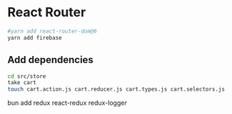 # React Router

```bash
#yarn add react-router-dom@6
yarn add firebase
```
## Add dependencies

```bash
cd src/store
take cart
touch cart.action.js cart.reducer.js cart.types.js cart.selectors.js
```



bun add redux react-redux redux-logger
```